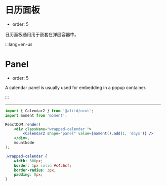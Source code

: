 # 日历面板

-   order: 5

日历面板通用用于嵌套在弹层容器中。

:::lang=en-us

# Panel

-   order: 5

A calendar panel is usually used for embedding in a popup container.

:::

---

```jsx
import { Calendar2 } from '@alifd/next';
import moment from 'moment';

ReactDOM.render(
    <div className="wrapped-calendar ">
        <Calendar2 shape="panel" value={moment().add(1, 'days')} />
    </div>,
    mountNode
);
```

```css
.wrapped-calendar {
    width: 300px;
    border: 1px solid #c4c6cf;
    border-radius: 3px;
    padding: 8px;
}
```
